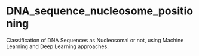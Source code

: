 # DNA_sequence_nucleosome_positioning
Classification of DNA Sequences as Nucleosomal or not, using Machine Learning and Deep Learning approaches.
